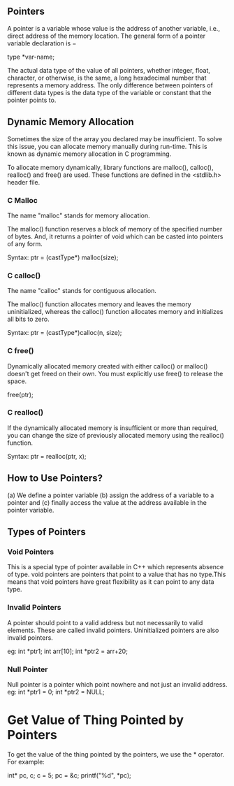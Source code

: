 ## Pointers

A pointer is a variable whose value is the address of another variable, i.e., direct address of the memory location.
The general form of a pointer variable declaration is −

type *var-name;

The actual data type of the value of all pointers, whether integer, float, character, or otherwise, is the same, a long hexadecimal number that represents a memory address. The only difference between pointers of different data types is the data type of the variable or constant that the pointer points to.

## Dynamic Memory Allocation

Sometimes the size of the array you declared may be insufficient. To solve this issue, you can allocate memory manually during run-time. This is known as dynamic memory allocation in C programming.

To allocate memory dynamically, library functions are malloc(), calloc(), realloc() and free() are used. These functions are defined in the <stdlib.h> header file.

### C Malloc

The name "malloc" stands for memory allocation.

The malloc() function reserves a block of memory of the specified number of bytes. And, it returns a pointer of void which can be casted into pointers of any form.

Syntax: ptr = (castType*) malloc(size);

### C calloc()

The name "calloc" stands for contiguous allocation.

The malloc() function allocates memory and leaves the memory uninitialized, whereas the calloc() function allocates memory and initializes all bits to zero.

Syntax: ptr = (castType*)calloc(n, size);

### C free()

Dynamically allocated memory created with either calloc() or malloc() doesn't get freed on their own. You must explicitly use free() to release the space.

free(ptr);

### C realloc()

If the dynamically allocated memory is insufficient or more than required, you can change the size of previously allocated memory using the realloc() function.

Syntax: ptr = realloc(ptr, x);

## How to Use Pointers?

(a) We define a pointer variable 
(b) assign the address of a variable to a pointer and 
(c) finally access the value at the address available in the pointer variable.


## Types of Pointers

### Void Pointers

This is a special type of pointer available in C++ which represents absence of type. void pointers are pointers that point to a value that has no type.This means that void pointers have great flexibility as it can point to any data type.

### Invalid Pointers

A pointer should point to a valid address but not necessarily to valid elements. These are called invalid pointers. Uninitialized pointers are also invalid pointers.

eg: 
int *ptr1;
int arr[10];
int *ptr2 = arr+20;

### Null Pointer

Null pointer is a pointer which point nowhere and not just an invalid address.
eg:
int *ptr1 = 0;
int *ptr2 = NULL;

# Get Value of Thing Pointed by Pointers

To get the value of the thing pointed by the pointers, we use the * operator. 
For example:

int* pc, c;
c = 5;
pc = &c;
printf("%d", *pc);




